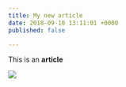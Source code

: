 ```yaml
---
title: My new article
date: 2018-09-10 13:11:01 +0000
published: false

---
```

This is an **article**

![](/uploads/team-management/organization/switch-profile-2.png)